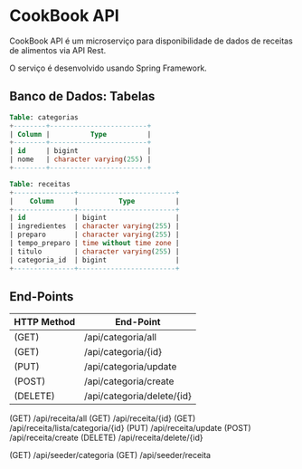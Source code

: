 
# CookBook API

CookBook API é um microserviço para disponibilidade de dados de receitas de alimentos via API Rest.

O serviço é desenvolvido usando Spring Framework.

## Banco de Dados: Tabelas

```sql
Table: categorias
+--------+------------------------+
| Column |          Type          |
+--------+------------------------+
| id     | bigint                 |
| nome   | character varying(255) |
+--------+------------------------+

Table: receitas
+---------------+------------------------+
|    Column     |          Type          |
+---------------+------------------------+
| id            | bigint                 |
| ingredientes  | character varying(255) |
| preparo       | character varying(255) |
| tempo_preparo | time without time zone |
| titulo        | character varying(255) |
| categoria_id  | bigint                 |
+---------------+------------------------+
```

## End-Points

| HTTP Method | End-Point |
|-------------|-----------|
| (GET) | /api/categoria/all          |
| (GET) | /api/categoria/{id}         |
| (PUT) | /api/categoria/update       |
| (POST) | /api/categoria/create       |
| (DELETE) | /api/categoria/delete/{id}  |

(GET)       /api/receita/all
(GET)       /api/receita/{id}
(GET)       /api/receita/lista/categoria/{id}
(PUT)       /api/receita/update
(POST)      /api/receita/create
(DELETE)    /api/receita/delete/{id}

(GET)       /api/seeder/categoria
(GET)       /api/seeder/receita